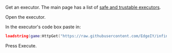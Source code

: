 <p>Get an executor. The main page has a list of <a href="../../#recommended-executors">safe and trustable executors</a>.</p>

Open the executor.

In the executor's code box paste in:

```lua
loadstring(game:HttpGet("https://raw.githubusercontent.com/EdgeIY/infiniteyield/master/source"))()
```

Press Execute.
